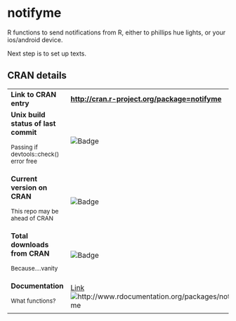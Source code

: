 # notifyme

R functions to send notifications from R, either to phillips hue lights, or your ios/android device.

Next step is to set up texts.

## CRAN details

<table>
  <tr>
    <td><strong>Link to CRAN entry</strong></td>
    <td><a href="http://cran.r-project.org/package=notifyme"><strong>http://cran.r-project.org/package=notifyme</strong></a></td>
  </tr>
  <tr>
    <td><strong>Unix build status of last commit</strong><p><sup>Passing if devtools::check() error free</sup></p></td>
    <td><img src="https://travis-ci.org/epijim/notifyme.svg?branch=master" alt="Badge"></td>
  </tr>
  <tr>
    <td><strong>Current version on CRAN</strong><p><sup>This repo may be ahead of CRAN</sup></td>
    <td><img src="http://www.r-pkg.org/badges/version/notifyme" alt="Badge"></td>
  </tr>
  <tr>
    <td><strong>Total downloads from CRAN</strong><p><sup>Because....vanity</sup></p></td>
    <td><img src="http://cranlogs.r-pkg.org/badges/grand-total/notifyme" alt="Badge"></td>
  </tr>
  <tr>
    <td><strong>Documentation</strong><p><sup>What functions?</sup></p></td>
    <td><a href="http://www.rdocumentation.org/packages/notifyme">Link</a>
<img src="http://www.rdocumentation.org/badges/version/notifyme" alt="http://www.rdocumentation.org/packages/notifyme"></td>
  </tr>
</table>
